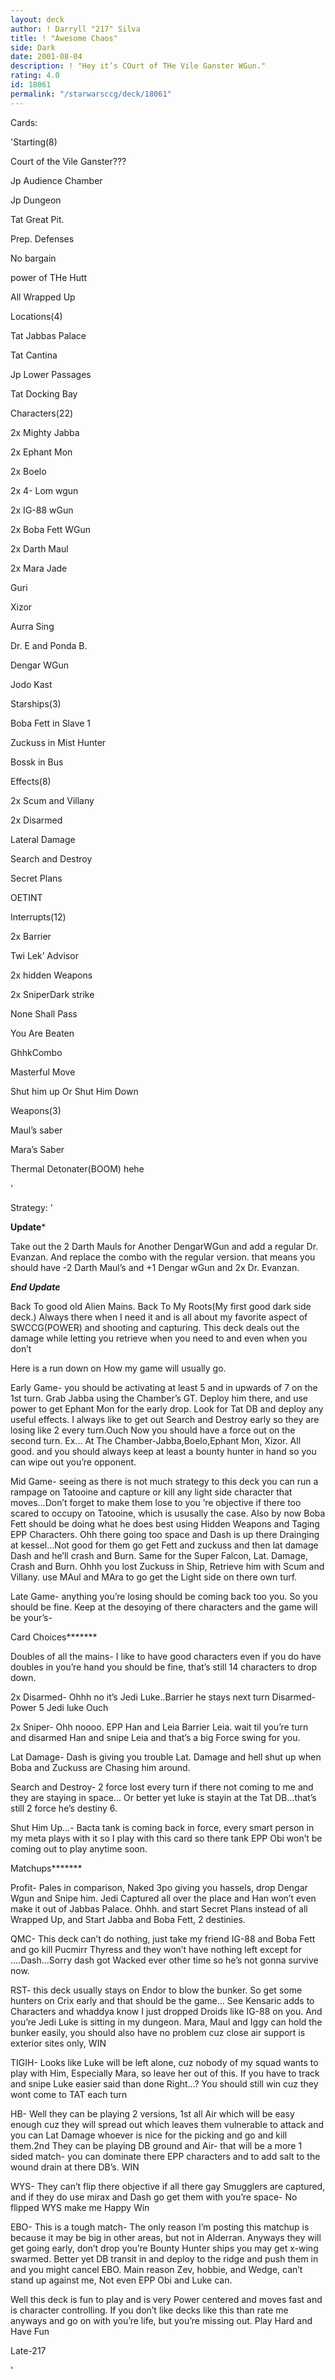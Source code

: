 ```yaml
---
layout: deck
author: ! Darryll "217" Silva
title: ! "Awesome Chaos"
side: Dark
date: 2001-08-04
description: ! "Hey it’s COurt of THe Vile Ganster WGun."
rating: 4.0
id: 18061
permalink: "/starwarsccg/deck/18061"
---
```

Cards: 

'Starting(8)

   Court of the Vile Ganster???

   Jp Audience Chamber

   Jp Dungeon

   Tat Great Pit.

   Prep. Defenses

   No bargain

   power of THe Hutt

   All Wrapped Up


Locations(4)

   Tat Jabbas Palace

   Tat Cantina

   Jp Lower Passages

   Tat Docking Bay


Characters(22)

   2x Mighty Jabba

   2x Ephant Mon

   2x Boelo

   2x 4- Lom wgun

   2x IG-88 wGun

   2x Boba Fett WGun

   2x Darth Maul

   2x Mara Jade

   Guri

   Xizor

   Aurra Sing

   Dr. E and Ponda B.

   Dengar WGun

   Jodo Kast


Starships(3)

   Boba Fett in Slave 1

   Zuckuss in Mist Hunter

   Bossk in Bus


Effects(8)

   2x Scum and Villany

   2x Disarmed

   Lateral Damage

   Search and Destroy

   Secret Plans

   OETINT


Interrupts(12)

   2x Barrier

   Twi Lek’ Advisor

   2x hidden Weapons

   2x SniperDark strike

   None Shall Pass

   You Are Beaten

   GhhkCombo

   Masterful Move

   Shut him up Or Shut Him Down


Weapons(3)

   Maul’s saber

   Mara’s Saber

   Thermal Detonater(BOOM) hehe


'

Strategy: '

**********Update***********

Take out the 2 Darth Mauls for Another DengarWGun and add a regular Dr. Evanzan. And replace the combo with the regular version. that means you should have -2 Darth Maul’s and +1 Dengar wGun and 2x Dr. Evanzan.

*********End Update*********


Back To good old Alien Mains. Back To My Roots(My first good dark side deck.) Always there when I need it and is all about my favorite aspect of SWCCG(POWER) and shooting and capturing. This deck deals out the damage while letting you retrieve when you need to and even when you don’t


Here is a run down on How my game will usually go.


Early Game- you should be activating at least 5 and in upwards of 7 on the 1st turn. Grab Jabba using the Chamber’s GT. Deploy him there,  and use power to get Ephant Mon for the early drop. Look for Tat DB and deploy any useful effects. I always like to get out Search and Destroy early so they are losing like 2 every turn.Ouch Now you should have a force out on the second turn. Ex... At The Chamber-Jabba,Boelo,Ephant Mon, Xizor. All good. and you should always keep at least a bounty hunter in hand so you can wipe out you’re opponent.


Mid Game- seeing as there is not much strategy to this deck you can run a rampage on Tatooine and capture or kill any light side character that moves...Don’t forget to make them lose to you ’re objective if there too scared to occupy on Tatooine, which is ususally the case. Also by now Boba Fett should be doing what he does best using Hidden Weapons and Taging EPP Characters. Ohh there going too space and Dash is up there Drainging at kessel...Not good for them go get Fett and zuckuss and then lat damage Dash and he’ll crash and Burn. Same for the Super Falcon, Lat. Damage, Crash and Burn. Ohhh you lost Zuckuss in Ship, Retrieve him with Scum and Villany. use MAul and MAra to go get the Light side on there own turf.


Late Game- anything you’re losing should be coming back too you. So you should be fine. Keep at the desoying of there characters and the game will be your’s- 


Card Choices*******

 Doubles of all the mains- I like to have good characters even if you do have doubles in you’re hand you should be fine, that’s still 14 characters to drop down.

 2x Disarmed- Ohhh no it’s Jedi Luke..Barrier he stays next turn Disarmed-Power 5 Jedi luke Ouch

 2x Sniper- Ohh noooo. EPP Han and Leia Barrier Leia. wait til you’re turn and disarmed Han and snipe Leia and that’s a big Force swing for you.

 Lat Damage- Dash is giving you trouble Lat. Damage and hell shut up when Boba and Zuckuss are Chasing him around.

 Search and Destroy- 2 force lost every turn if there not coming to me and they are staying in space... Or better yet luke is stayin at the Tat DB...that’s still 2 force he’s destiny 6.

 Shut Him Up...- Bacta tank is coming back in force, every smart person in my meta plays with it so I play with this card so there tank EPP Obi won’t be coming out to play anytime soon.


Matchups*******


Profit- Pales in comparison, Naked 3po giving you hassels, drop Dengar Wgun and Snipe him. Jedi Captured all over the place and Han won’t even make it out of Jabbas Palace. Ohhh. and start Secret Plans instead of all Wrapped Up, and Start Jabba and Boba Fett, 2 destinies.


QMC- This deck can’t do nothing, just take my friend IG-88 and Boba Fett and go kill Pucmirr Thyress and they won’t have nothing left except for ....Dash...Sorry dash got Wacked ever other time so he’s not gonna survive now.


RST- this deck usually stays on Endor to blow the bunker. So get some hunters on Crix early and that should be the game... See Kensaric adds to Characters and whaddya know I just dropped Droids like IG-88 on you. And you’re Jedi Luke is sitting in my dungeon. Mara, Maul and Iggy can hold the bunker easily, you should also have no problem cuz close air support is exterior sites only, WIN


TIGIH- Looks like Luke will be left alone, cuz nobody of my squad wants to play with Him, Especially Mara, so leave her out of this. If you have to track and snipe Luke easier said than done Right...? You should still win cuz they wont come to TAT  each turn


HB- Well they can be playing 2 versions, 1st all Air which will be easy enough cuz they will spread out which leaves them vulnerable to attack and you can Lat Damage whoever is nice for the picking and go and kill them.2nd They can be playing DB ground and Air- that will be a more 1 sided match- you can dominate there EPP characters and to add salt to the wound drain at there DB’s. WIN


WYS- They can’t flip there objective if all there gay Smugglers are captured, and if they do use mirax and Dash go get them with you’re space- No flipped WYS make me Happy Win


EBO- This is a tough match- The only reason I’m posting this matchup is because it may be big in other areas, but not in Alderran. Anyways they will get going early, don’t drop you’re Bounty Hunter ships you may get x-wing swarmed. Better yet DB transit in and deploy to the ridge and push them in and you might cancel EBO. Main reason Zev, hobbie, and Wedge, can’t stand up against me, Not even EPP Obi and Luke can.


Well this deck is fun to play and is very Power centered and moves fast and is character controlling. If you don’t like decks like this than rate me anyways and go on with you’re life, but you’re missing out. Play Hard and Have Fun

  Late-217


'
